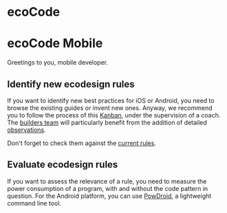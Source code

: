 # ecoCode

# ecoCode Mobile

Greetings to you, mobile developer.

## Identify new ecodesign rules

If you want to identify new best practices for iOS or Android, you need to browse the existing guides or invent new ones. Anyway, we recommend you to follow the process of this [Kanban](https://github.com/orgs/green-code-initiative/projects/4), under the supervision of a coach. The [builders team](builders.md) will particularly benefit from the addition of detailed [observations](https://github.com/orgs/green-code-initiative/projects/4/views/2).

Don't forget to check them against the [current rules](https://github.com/cnumr/best-practices-mobile).

## Evaluate ecodesign rules
If you want to assess the relevance of a rule, you need to measure the power consumption of a program, with and without the code pattern in question. For the Android platform, you can use [PowDroid](https://gitlab.com/powdroid/powdroid-cli), a lightweight command line tool.

